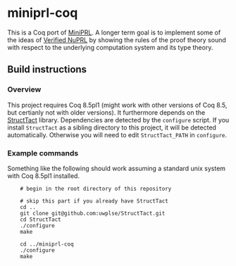 # miniprl-coq

This is a Coq port of
[MiniPRL](https://github.com/jozefg/miniprl). A longer term goal is
to implement some of the ideas of
[Verified NuPRL](http://www.nuprl.org/html/Nuprl2Coq/) by showing the
rules of the proof theory sound with respect to the underlying
computation system and its type theory.

## Build instructions

### Overview

This project requires Coq 8.5pl1 (might work with other versions of
Coq 8.5, but certianly not with older versions). It furthermore
depends on the [StructTact](https://github.com/uwplse/StructTact)
library. Dependencies are detected by the `configure` script. If you
install `StructTact` as a sibling directory to this project, it will
be detected automatically. Otherwise you will need to edit
`StructTact_PATH` in `configure`.

### Example commands

Something like the following should work assuming a standard unix
system with Coq 8.5pl1 installed.

```
    # begin in the root directory of this repository

    # skip this part if you already have StructTact
    cd ..
    git clone git@github.com:uwplse/StructTact.git
    cd StructTact
    ./configure
    make

    cd ../miniprl-coq
    ./configure
    make
```
